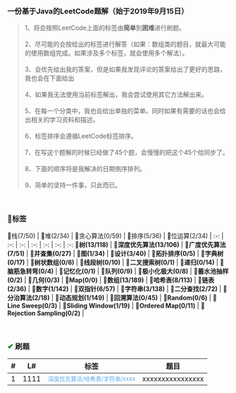 ### 一份基于Java的LeetCode题解（始于2019年9月15日）
>1、将会按照LeetCode上面的标签由**简单**到**困难**进行刷题。<br/><br/>
2、尽可能的会按给出的标签进行解答（如果：数组类的题目，就最大可能的使用数组完成。如果涉及多个标签，就会使用多个解法）。<br/><br/>
3、会优先给出我的答案，但是如果我发现评论的答案给出了更好的思路，我也会在下面给出<br/><br/>
4、如果我无法使用当前标签解出，我会尝试使用其它方法解出来。<br/><br/>
5、在每一个分类中，我也会给出单独的菜单。同时如果有需要的话也会给出相关的学习资料和描述。<br/><br/>
6、标签排序会遵循LeetCode标签排序。<br/><br/>
7、在写这个题解的时候已经做了45个题，会慢慢的把这个45个给同步了。<br/><br/>
8、下面的顺序将是我解决的日期倒序排列。<br/><br/>
9、简单的坚持一件事，只此而已。

<br/>
 
### 💼标签


📂栈(7/50) | 📂堆(2/34) | 📂贪心算法(0/59) | 📂排序(5/36) | 📂位运算(2/34) |
:-: | :-: | :-: | :-: | :-: | :-: | :-:
📂**树(13/118)** | 📂**深度优先算法(13/106)** | 📂**广度优先算法(7/51)** | 📂**并查集(0/27)** | 📂**图(1/34)** |
📂**设计(3/40)** | 📂**拓扑排序(0/5)** | 📂**字典树(0/17)** | 📂**树状数组(0/6)** | 📂**线段树(0/10)** |
📂**二叉搜索树(0/1)** | 📂**递归(0/14)** | 📂**脑筋急转弯(0/4)** | 📂**记忆化(0/1)** | 📂**队列(0/9)** |
📂**极小化极大(0/8)** | 📂**蓄水池抽样(0/2)** | 📂**几何(0/3)** | 📂**Map(0/0)** | 📂**数组(13/189)** |
📂**哈希表(8/113)** | 📂**链表(2/36)** | 📂**数字(1/142)** | 📂**双指针(6/57)** | 📂**字符串(3/138)** |
📂**二分查找(2/72)** | 📂**分治算法(2/18)** | 📂**动态规划(1/149)** | 📂**回溯算法(0/45)** | 📂**Random(0/6)** |
📂**Line Sweep(0/3)** | 📂**Sliding Window(1/19)** | 📂**Ordered Map(0/11)** | 📂**Rejection Sampling(0/2)** | 


<br/>

### <font color="green">✔</font> 刷题

\# | L# | 标签 | 题目
 :-: | :-: | :-: | :-:
 1 | 1111 | <font color='#5cacee' size=2>深度优先算法/哈希表/字符串/xxxx</font>  |xxxxxxxxxxxxxxxx

